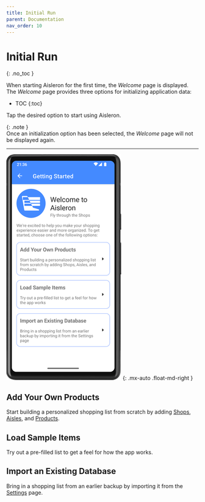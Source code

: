 ```yaml
---
title: Initial Run
parent: Documentation
nav_order: 10
---
```


# Initial Run
{: .no_toc }

When starting Aisleron for the first time, the *Welcome* page is displayed. The *Welcome* page provides three options for initializing application data:

* TOC
{:toc}

Tap the desired option to start using Aisleron.

{: .note }  
Once an initialization option has been selected, the *Welcome* page will not be displayed again.

---

![Welcome Page](/assets/images/screenshots/alr-010-welcome-page.png)
{: .mx-auto .float-md-right }

## Add Your Own Products
Start building a personalized shopping list from scratch by adding [Shops](/docs/documentation/manage-shops#add-a-shop), 
[Aisles](/docs/documentation/manage-aisles#add-an-aisle), and 
[Products](/docs/documentation/manage-products#add-a-product).

## Load Sample Items
Try out a pre-filled list to get a feel for how the app works.

## Import an Existing Database
Bring in a shopping list from an earlier backup by importing it from the [Settings](/docs/documentation/settings#backuprestore) page.
